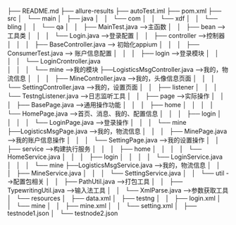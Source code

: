 ├── README.md
├── allure-results
├── autoTest.iml
├── pom.xml
├── src
│   └── main
│       ├── java
│       │   └── com
│       │       └── xdf
│       │           └── bling
│       │               └── qa
│       │                   ├── MainTest.java   -->主函数
│       │                   ├── bean    -->工具类
│       │                   │   └── Login.java  -->登录配置
│       │                   ├── controller  -->控制器
│       │                   │   ├── BaseController.java --> 初始化appium
│       │                   │   ├── ConsumerTest.java   --> 账户信息配置
│       │                   │   ├── login               -->登录模块
│       │                   │   │   └── LoginCrontroller.java   
│       │                   │   └── mine                 -->我的模块
                                    ├──LogisticsMsgController.java  -->我的，物流信息
│       │                   │       ├── MineController.java     -->我的，头像信息页面
│       │                   │       └── SettingController.java  -->我的，设置页面
│       │                   ├── listener
│       │                   │   └── TestngListener.java     -->日志监听工具
│       │                   ├── page                    -->实际操作
│       │                   │   ├── BasePage.java       -->通用操作功能
│       │                   │   ├── home
│       │                   │   │   └── HomePage.java   -->首页、消息、我的、配置信息
│       │                   │   ├── login
│       │                   │   │   └── LoginPage.java  -->登录操作
│       │                   │   └── mine
                                    ├──LogisticsMsgPage.java  -->我的，物流信息
│       │                   │       ├── MinePage.java   -->我的账户信息操作
│       │                   │       └── SettingPage.java    -->我的设置操作
│       │                   ├── service                 -->构建执行服务
│       │                   │   ├── home
│       │                   │   │   └── HomeService.java 
│       │                   │   ├── login
│       │                   │   │   └── LoginService.java
│       │                   │   └── mine
                                    ├──LogisticsMsgService.java  -->我的，物流信息
│       │                   │       ├── MineService.java
│       │                   │       └── SettingService.java
│       │                   └── util                    -->配置包相关
│       │                       ├── PathUtil.java       -->打包工具
│       │                       ├── TypewritingUtil.java    -->输入法工具
│       │                       └── XmlParse.java       -->参数获取工具
│       └── resources
│           ├── data.xml
│           ├── testng
│           │   ├── login.xml
│           │   └── mine
│           │       ├── mine.xml
│           │       └── setting.xml
│           ├── testnode1.json
│           └── testnode2.json
